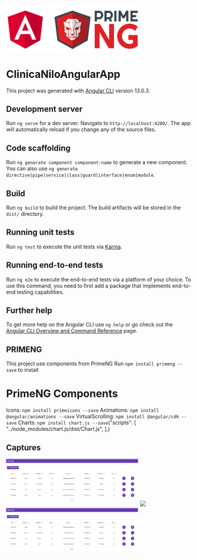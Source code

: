 <img width="360px" src="./readmeImages/angular-y-primeng.png">

# ClinicaNiloAngularApp

This project was generated with [Angular CLI](https://github.com/angular/angular-cli) version 13.0.3.

## Development server

Run `ng serve` for a dev server. Navigate to `http://localhost:4200/`. The app will automatically reload if you change any of the source files.

## Code scaffolding

Run `ng generate component component-name` to generate a new component. You can also use `ng generate directive|pipe|service|class|guard|interface|enum|module`.

## Build

Run `ng build` to build the project. The build artifacts will be stored in the `dist/` directory.

## Running unit tests

Run `ng test` to execute the unit tests via [Karma](https://karma-runner.github.io).

## Running end-to-end tests

Run `ng e2e` to execute the end-to-end tests via a platform of your choice. To use this command, you need to first add a package that implements end-to-end testing capabilities.

## Further help

To get more help on the Angular CLI use `ng help` or go check out the [Angular CLI Overview and Command Reference](https://angular.io/cli) page.

## PRIMENG
This project use components from PrimeNG
Run ``npm install primeng --save`` to install

# PrimeNG Components
Icons: ``npm install primeicons --save``
Animations: ``npm install @angular/animations --save``
VirtualScrolling: ``npm install @angular/cdk --save``
Charts: ``npm install chart.js --save``("scripts": [
    "../node_modules/chart.js/dist/Chart.js",
],)


## Captures
<img width="360px" src="./readmeImages/crud.png">
<img width="360px" src="./readmeImages/adds.png">
<img width="360px" src="./readmeImages/edit.png">



